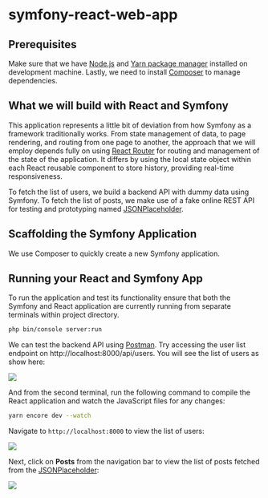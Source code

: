 # symfony-react-web-app

## Prerequisites

Make sure that we have [Node.js](https://nodejs.org/en/) and [Yarn package manager](https://yarnpkg.com/lang/en/docs/install/) installed on  development machine. Lastly, we need to install [Composer](https://getcomposer.org/) to manage dependencies.

## What we will build with React and Symfony

This application represents a little bit of deviation from how Symfony as a framework traditionally works. From state management of data, to page rendering, and routing from one page to another, the approach that we will employ depends fully on using [React Router](https://reacttraining.com/react-router/web/) for routing and management of the state of the application. It differs by using the local state object within each React reusable component to store history, providing real-time responsiveness.

To fetch the list of users, we build a backend API with dummy data using Symfony. To fetch the list of posts, we make use of a fake online REST API for testing and prototyping named [JSONPlaceholder](https://jsonplaceholder.typicode.com/).

## Scaffolding the Symfony Application

We use Composer to quickly create a new Symfony application. 

## Running your React and Symfony App

To run the application and test its functionality ensure that both the Symfony and React application are currently running from separate terminals within project directory.

```bash
php bin/console server:run
```

We can test the backend API using [Postman](https://www.getpostman.com/). Try accessing the user list endpoint on http://localhost:8000/api/users. You will see the list of users as show here:


![](https://paper-attachments.dropbox.com/s_1265725ADB054532A55C0EFD08DF0FAB2CEE8562C503298703A715DFE50C9E5D_1563644901996_symfony-users.png)

And from the second terminal, run the following command to compile the React application and watch the JavaScript files for any changes:

```bash
yarn encore dev --watch
```

Navigate to `http://localhost:8000` to view the list of users:


![](https://paper-attachments.dropbox.com/s_1265725ADB054532A55C0EFD08DF0FAB2CEE8562C503298703A715DFE50C9E5D_1563647884397_list-users.png)


Next, click on **Posts** from the navigation bar to view the list of posts fetched from the [JSONPlaceholder](https://jsonplaceholder.typicode.com/):


![](https://paper-attachments.dropbox.com/s_1265725ADB054532A55C0EFD08DF0FAB2CEE8562C503298703A715DFE50C9E5D_1563647978911_post-list.png)
